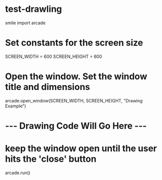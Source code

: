 # test-drawling
smile
import arcade
# Set constants for the screen size
SCREEN_WIDTH = 600
SCREEN_HEIGHT = 600
# Open the window. Set the window title and dimensions
arcade.open_window(SCREEN_WIDTH, SCREEN_HEIGHT, "Drawing Example")
# --- Drawing Code Will Go Here ---
# keep the window open until the user hits the 'close' button
arcade.run()
